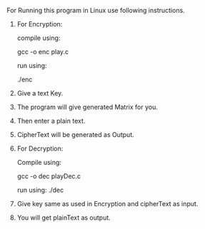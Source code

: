 For Running this program in Linux use following instructions.

1. For Encryption: 
  
   compile using:
   
     gcc -o enc play.c
   
   run using:
   
    ./enc
   
2. Give a text Key.

3. The program will give generated Matrix for you.

4. Then enter a plain text.

5. CipherText will be generated as Output.

6. For Decryption:
  
   Compile using:
    
     gcc -o dec playDec.c
     
    run using:
      ./dec
    
7. Give key same as used in Encryption and cipherText as input.

8. You will get plainText as output.
